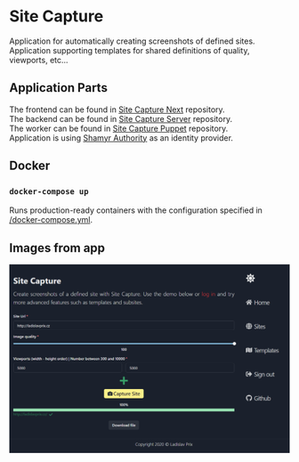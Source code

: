 # Site Capture

Application for automatically creating screenshots of defined sites. Application supporting templates for shared definitions of quality, viewports, etc...

## Application Parts

The frontend can be found in [Site Capture Next](https://github.com/prixladi/site-capture-next) repository.<br />
The backend can be found in [Site Capture Server](https://github.com/prixladi/site-capture-server) repository.<br />
The worker can be found in [Site Capture Puppet](https://github.com/prixladi/site-capture-puppet) repository.<br />
Application is using [Shamyr Authority](https://github.com/prixladi/shamyr-cloud-authority) as an identity provider.

## Docker

### `docker-compose up`

Runs production-ready containers with the configuration specified in [/docker-compose.yml](docker-compose.yml).

## Images from app

![index](assets/index.png)
